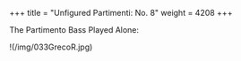 +++
title = "Unfigured Partimenti: No. 8"
weight = 4208
+++

The Partimento Bass Played Alone:

!(/img/033GrecoR.jpg)
